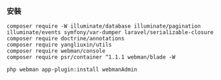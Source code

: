 ### 安裝
    composer require -W illuminate/database illuminate/pagination illuminate/events symfony/var-dumper laravel/serializable-closure
    composer require doctrine/annotations
    composer require yangliuxin/utils
    composer require webman/console
    composer require psr/container ^1.1.1 webman/blade -W

    php webman app-plugin:install webmanAdmin
    
